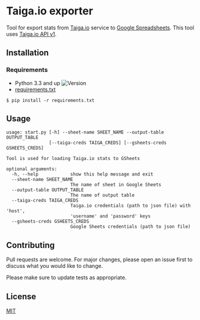 # Taiga.io exporter

Tool for export stats from [Taiga.io](taiga.io) service to [Google Spreadsheets](https://docs.google.com/spreadsheets/). This tool uses [Taiga.io API v1](https://taigaio.github.io/taiga-doc/dist/api.html).

## Installation

### Requirements

* Python 3.3 and up ![Version](https://img.shields.io/badge/version-1.0.0-lightgrey.svg)
* [requirements.txt](./requirements.txt)

`$ pip install -r requirements.txt`

## Usage

```shell
usage: start.py [-h] --sheet-name SHEET_NAME --output-table OUTPUT_TABLE
                [--taiga-creds TAIGA_CREDS] [--gsheets-creds GSHEETS_CREDS]

Tool is used for loading Taiga.io stats to GSheets

optional arguments:
  -h, --help            show this help message and exit
  --sheet-name SHEET_NAME
                        The name of sheet in Google Sheets
  --output-table OUTPUT_TABLE
                        The name of output table
  --taiga-creds TAIGA_CREDS
                        Taiga.io credentials (path to json file) with 'host',
                        'username' and 'password' keys
  --gsheets-creds GSHEETS_CREDS
                        Google Sheets credentials (path to json file)
```

## Contributing

Pull requests are welcome. For major changes, please open an issue first to discuss what you would like to change.

Please make sure to update tests as appropriate.

## License

[MIT](./LICENSE)